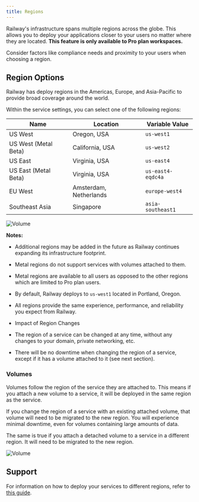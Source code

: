 ```yaml
---
title: Regions
---
```


Railway's infrastructure spans multiple regions across the globe. This allows you to deploy your applications closer to your users no matter where they are located. **This feature is only available to Pro plan workspaces.**

 Consider factors like compliance needs and proximity to your users when choosing a region.

## Region Options
Railway has deploy regions in the Americas, Europe, and Asia-Pacific to provide broad coverage around the world.

Within the service settings, you can select one of the following regions:

| Name                 | Location               | Variable Value    |
|----------------------|------------------------|-------------------|
| US West              | Oregon, USA            | `us-west1`        |
| US West (Metal Beta) | California, USA        | `us-west2`        |
| US East              | Virginia, USA          | `us-east4`        |
| US East (Metal Beta) | Virginia, USA          | `us-east4-eqdc4a` |
| EU West              | Amsterdam, Netherlands | `europe-west4`    |
| Southeast Asia       | Singapore              | `asia-southeast1` |

<Image
    quality={100}
    width={1359}
    height={651}
    src="https://res.cloudinary.com/railway/image/upload/v1695660846/docs/service_region_picker.png"
    alt="Volume"
/>

**Notes:**

- Additional regions may be added in the future as Railway continues expanding its infrastructure footprint.

- Metal regions do not support services with volumes attached to them.

- Metal regions are available to all users as opposed to the other regions which are limited to Pro plan users.

- By default, Railway deploys to `us-west1` located in Portland, Oregon.

- All regions provide the same experience, performance, and reliability you expect from Railway.

- Impact of Region Changes

- The region of a service can be changed at any time, without any changes to your domain, private networking, etc.

- There will be no downtime when changing the region of a service, except if it has a volume attached to it (see next section).

### Volumes

Volumes follow the region of the service they are attached to. This means if you attach a new volume to a service, it will be deployed in the same region as the service.

If you change the region of a service with an existing attached volume, that volume will need to be migrated to the new region. You will experience minimal downtime, even for volumes containing large amounts of data.

The same is true if you attach a detached volume to a service in a different region. It will need to be migrated to the new region.

<Image
    quality={100}
    src="https://res.cloudinary.com/railway/image/upload/v1695661106/docs/volume_migration.png"
    alt="Volume"
    width={732}
    height={483}
/>

## Support

For information on how to deploy your services to different regions, refer to [this guide](/guides/optimize-performance#configure-a-region).
